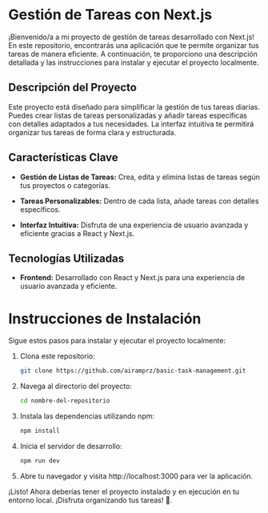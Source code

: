 # Gestión de Tareas con Next.js

¡Bienvenido/a a mi proyecto de gestión de tareas desarrollado con Next.js! En este repositorio, encontrarás una aplicación que te permite organizar tus tareas de manera eficiente. A continuación, te proporciono una descripción detallada y las instrucciones para instalar y ejecutar el proyecto localmente.

## Descripción del Proyecto

Este proyecto está diseñado para simplificar la gestión de tus tareas diarias. Puedes crear listas de tareas personalizadas y añadir tareas específicas con detalles adaptados a tus necesidades. La interfaz intuitiva te permitirá organizar tus tareas de forma clara y estructurada.

## Características Clave

- **Gestión de Listas de Tareas:** Crea, edita y elimina listas de tareas según tus proyectos o categorías.

- **Tareas Personalizables:** Dentro de cada lista, añade tareas con detalles específicos.

- **Interfaz Intuitiva:** Disfruta de una experiencia de usuario avanzada y eficiente gracias a React y Next.js.

## Tecnologías Utilizadas

- **Frontend:** Desarrollado con React y Next.js para una experiencia de usuario avanzada y eficiente.

# Instrucciones de Instalación

Sigue estos pasos para instalar y ejecutar el proyecto localmente:

1. Clona este repositorio:
   ```bash
   git clone https://github.com/airamprz/basic-task-management.git

2. Navega al directorio del proyecto:
   ```bash
   cd nombre-del-repositorio

3. Instala las dependencias utilizando npm:
   ```bash
   npm install

4. Inicia el servidor de desarrollo:
   ```bash
   npm run dev

5. Abre tu navegador y visita http://localhost:3000 para ver la aplicación.

¡Listo! Ahora deberías tener el proyecto instalado y en ejecución en tu entorno local. ¡Disfruta organizando tus tareas! 🚀.
   
